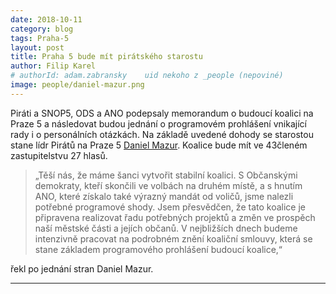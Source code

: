 ```yaml
---
date: 2018-10-11
category: blog
tags: Praha-5
layout: post
title: Praha 5 bude mít pirátského starostu
author: Filip Karel
# authorId: adam.zabransky    uid nekoho z _people (nepoviné)
image: people/daniel-mazur.png
---
```


Piráti a SNOP5, ODS a ANO podepsaly memorandum o budoucí koalici na Praze 5 a následovat budou jednání o programovém prohlášení vnikající rady i o personálních otázkách.
Na základě uvedené dohody se starostou stane lídr Pirátů na Praze 5 [Daniel Mazur](https://praha5.pirati.cz/lide/daniel-mazur/). Koalice bude mít ve 43členém zastupitelstvu 27 hlasů.


> „Těší nás, že máme šanci vytvořit stabilní koalici. S Občanskými demokraty, kteří skončili ve volbách na druhém místě, a s hnutím ANO, které získalo také výrazný mandát od voličů, jsme nalezli potřebné programové shody. Jsem přesvědčen, že tato koalice je připravena realizovat řadu potřebných projektů a změn ve prospěch naší městské části a jejích občanů.
V nejbližších dnech budeme intenzivně pracovat na podrobném znění koaliční smlouvy, která se stane základem programového prohlášení budoucí koalice,“

řekl po jednání stran Daniel Mazur.


---
